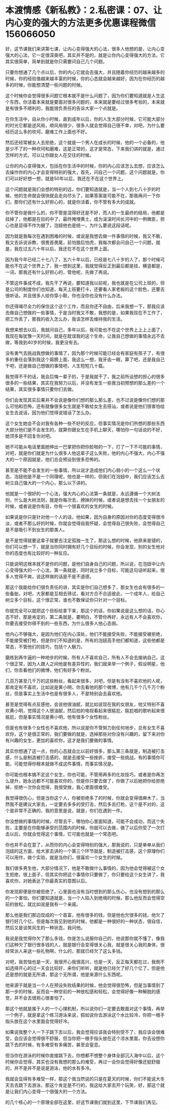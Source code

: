 # 本渡情感《新私教》：2.私密课：07、让内心变的强大的方法更多优惠课程微信156066050

好，这节课我们来讲第七课，让内心变得强大的心法，很多人他想的是，让内心变强大的心法，它一定很深奥吧，其实并不是的，就是让你内心变得强大的方法，它其实很简单，简单到就是你只需要问自己几个问题。

只要你想通了几个点以后，你的内心它就会去强大，并且随着你经历的越来越多的时候，你的经验值越来越丰富的时候，你的心态就会越来越好，因为在你经历的越多的时候，你能想清楚一些问题的时候。

这个时候你会觉得很多问题它根本就不是什么问题了，因为你们要知道就是人生这个东西，你活着本来就是要面对很多问题的，本来就是要经过很多考验的，本来就是有很多不顺利的，我能很负责任的告诉大家一个点就是。

在你生活中，自从你小时候，直到成年以后，你的人生大部分时候，它可能大部分的时光它都是逆风局，顺风局很少，很多人就会觉得自己很不幸，对吧，为什么要经历这么多的坎坷，磨难工作上面也不好。

然后还经常被女人去拒绝，这个就是一个男人在成长的时候，他的一个必备的，他是少不了的一种坎坷和磨难，这是正常的，这才是常态，下来我们讲的就是，通过怎样的方式，可以让你跟女人在交往的时候。

让你的内心变得强大，包括在你生活中的时候，你的内心应该怎么去想，应该怎么去操作你的内心才会变得特别的强大，首先，问自己一个问题，这个问题就是，你们可以好好想一想，就是50年以后，我还在不在这个世界上。

这个问题就是我们会想的特别的远，你们要知道就是，当一个人到七八十岁的时候，他的生命就会很快就会走向尽头了，如果答案是可能不在，那我再问一下你们，那你们还有什么好担心的，就是你活着，你不管有多大的成就。

你不管你是做什么的，你不管是混得好还是不好，而人的一生最终的结局，他都是挂掉了，他都是在目的中了，最终掩埋黄土，成为滚滚时间长河中的一例微臣，担心也是显得不作为据了，泡妞他也是统一，为什么要说这段话呢。

因为就是我每次在遇到困难的时候，或说是我想去做一件事情的时候，我又不敢，我又去诉说诉教，很畏首畏尾，前怕狼后怕虎，我每次都会问自己一个问题，就是，我在过五六十年以后，我还在不在这个世界上面。

因为我今年已经二十七八了，五六十年以后，已经是七八十岁的人了，那个时候可能也不在这个世界上了，我一想到这里，我就觉得反正到最后都是挂，横竖都是，一词，那我还有什么好担心的，管他呢，先做了再说。

不管这件事成不成，我先干了再说，要知道我以前呢，我也就是在公司上班的，但是公司的制度你们也知道，每天上班要打卡，还要看人家老板的这个脸色，还要去很听话，并且很多人给你穿小鞋，你也没你也没有什么办法。

你还得竭尽全力的保住这个这个工作，而且你还不自由，后来我想一下，那我应该去做自己想做的一些事情，于是当时我又不敢，我想的是，如果我现在不工作了，把工作丢了，那我的收入怎么办，我该怎样去维持我的生活。

我想来想去以后，我就问自己，多年以后，我可能也不在这个世界上上上上面了，我现在每犹豫一天时间，就是在耽误我的这个生命，让我自己想做的事情永远不去做，等我到40岁的时候，我更没有去。

没有勇气去挑战我想做的事情了，因为那个时候可能已经会有家庭有孩子了，有很多的重任会落到我这个肩膀上面，我这么一想，我牙齿一眼，算了吧，还是我自己干吧，还是做自己想做的事情吧，人生短短几十载。

我觉得不干的话，我会后悔一辈子的，于是我就干了，我之前所设想的担心的很多很多的一些结果，其实在我努力以后，并没有发生一些我当初预想的那么差的一个结果，其实很多事情只要你们去做。

你们会发现其实后果并不会说是像你们想的那么那么差，也不过说是像你们想的那么可怕和恐怖，还有就像很多女生就是不敢给女生去搭讪，或者说是他们很害怕给女生去说话，因为他们觉得说错话了怎么办。

这个女生她会不会对我有各种一些不好的反应，但事实情况是你们所想的那些东西大部分他们是不会发生的，就算你跟女生在手机上聊天，哪怕你一句话说的不好，她顶多是不回复你对吧。

她不可能从电话里面她伸出一巴掌把你把你脸啪的一下，打了一下不可能的事情，对吧，就是你们就是为什么很多人他这辈子这么失败，他的内心不强大，内心不强大的一个原因就是，他们总会预设到很多恐怖的。

甚至是不能不会发生的一些事情，所以说才造成他们内心弱小的一个这么一个状态，泡妞他是不是一个同理呢，他也是一样的，但我们在泡妞中，我们应该怎么去树立自己强大的一个内心，那么以下讲的。

他就是一个很好的一个心法，强大内心的心法第一条就是，永远遵循一个大树法则，什么是大树法则，就是你每次去，撩妹的时候，或者说是想去找一个女朋友的时候，或者说是你有目，你有一个很喜欢的女生的时候。

如果说是你只是针对他一个人的话，他如果，因为自身的原因对你的态度变得很冷淡，或者不那么好的时候，你就会觉得自我怀疑，会觉得自己很失败，会觉得自己是不是吸引不到女生的那类人。

是不是觉得就要这辈子就要去注定孤独一生了，那这么想的时候，他原来是错的，你们可以想一下，就是当你同时拥有好几个目标的时候，你会发现，别的女生他对你的态度也有比较好的一种反应。

只能说明这根本就不是你的问题，是他们自身自己的问题，所以说，在泡妞中让内心变得强大的一个心法，第一条就是，同时说立多个目标，可能这句话听起来，很多人觉得不爽，说这样做的话是不是不道德。

那这个我能给你们很负责任的讲，其实是你们自己想多了，那女生也会有很多的一些备胎，对吧，大家都是互相去筛试，看对方合不合适彼此，一个成年人，给自己树立多个目标，这个很正常，谁也不敢保证你只针对一个目标。

你就完全可以就把这个目标给拿下来，那这个的话，你如果说是这么想的话，你心态不好，那是肯定的，第二条就是，要明白，不管你再好，永远有人不会喜欢你，你要去接受你得不到的一些东西，为什么很多人他心态弱。

他内心不够强大，是因为他们在内心深处，他们不能接受失败，不能接受被拒绝，不能接受被打枪，但是你们不知道的是，所有的泡妞高手他们都知道，这些他都是常态，不管他们的技巧，包括个人魅力。

磨练到再牛逼的一种地步的时候，所有人不喜欢自己，所有人不会去接纳自己，这个很正常，因为人跟人之间他是有差异性的，我们就来举一个例子，假设明星，他们，你去看他们的微博，他们有好多个粉丝。

几百万甚至几千万的这些粉丝，看起来很多，对吧，但是有没有不喜欢他的人呢，那肯定有不喜欢，比如说是黄小明，你去看他的那个微博，他有几千个几千万个粉丝，但是事实上生活中也是有很多人，不是特别会去喜欢他。

甚至是觉得有点反感他，会说他很油腻，就比如说现在我的女朋友，他又特别不喜欢黄小明，觉得这个人很油腻，然后拍的电视看起来很尴尬，尴尬唱的歌听起来很尴尬，但是事实情况是黄小明，他有很多个女性粉丝。

但是也有很多个女性也不喜欢他，所以说是你不管努力到任何地步，总有女生不喜欢你，这个是很正常的，我们要做的就是，选掉那些对你没有兴趣的，留下来对你有兴趣的女生，更加的喜欢你，这才是我们要做的事情。

其实你想通了这一点，你的心态就会比以前好很多，那么第三条就是，制造被打击感，什么是制造被打击感的，就是去接受一些挫折，接受一些挑战，有的事情你可能，可能觉得你根本就做不成这件事情，而事实情况是。

你可能也根本搞不定这个女生，你也可能，不管用再多的化妆技巧，或者是你再怎么提升，她永远都不可能喜欢你的，但是你只要去做了，你做了以后她把你给拒绝掉，拒绝一次你会觉得，我很受挫，我心里面很难受。

我觉得很伤心，但是当你这个人，你被拒绝多了的时候，你就会变得很麻木了，当然我不是建议大家去，一定要去多多的受打击，然后多去打枪，这个是不对的，这个是非常不正确的，我的意思是说，就是，你们在遇到一件。

你没想做的事情的时候，尽管去干，哪怕你心里面知道，可能不会成功，而这个失败，主要是在你能够承受的范围内的时候，你就可以去做，做了以后你受了一次打击以后，你就会觉得这个事情，它可能也就是一个常态吧。

你也并不会在意了，从而你的内心会变得特别的强大，那我说的，只是单单从我们泡妞的这方面，给大家去讲的一个第三个环节就是，制造被打击感，这个原理你们可以用作，做个实验，就是当你们，很喜欢一个女生的时候。

我们很多男生他，大部分情况下，他是不敢做什么事情的，因为他会觉得被这个女生拒绝，很上面子，但其实你把这个事情你只要做了，你只要给这个女生讲了，我喜欢你，对她表达了你最真实的意图以后。

你发现即便是你被拒绝了，心里面也没有当时想到的那么伤心，也没有想到的那么的一个害怕，你们要知道就是，当一个人陷入到绝境的时候，那么他反而会觉得空前的放松，就比如说是我有一个亲戚。

那么他是我们那边现成的一个首富，他有很多的钱，但是他也欠很多的钱，他欠了银行好几个亿，但是每次我见到他的时候，他都是一种很好的一种状态，很自信，然后又是谈笑风生的一种状态，我问他。

我说是我觉得你欠了那么多钱，你是怎么说服你自己的，他说那你就不懂了，像我们这种欠了银行很多钱的人，就是银行会变得很关心我，就是很关心我的身体，很经常派人来送一些礼物啊，什么的，那就已经欠了这么多钱。

对吧，我苦恼也是一天，我很开心我很高兴，也是一天，反正每天都在过，我倒不如选择开心的过一天会比较好，来你们听听，就是他已经欠了好几个亿了，但是他还是想的就是无所谓，那这个无所谓，他是来源什么东西呢。

他来源于就是当一个人在预设失败结果的时候，他会觉得很恐怖，但是当事情到了那一步的时候，反而会一种空前的一种放松感和轻松，会觉得好像一种解脱的感觉，并不会去很担心很害怕了。

那这个他就是属于人的一个心理机制，所以说你们一定要去敢面对这个事情，再举一个例子，就是拿这个练习游泳来说，假如说你去游泳这个水比较冷，你把一根手指头放在这个水里面会觉得好冷。

如果说我整个人一下子跳下去以后，我会觉得应该我会特别受不了，我应该会很难受，会应该会觉得很不舒服，但当你把一根手指头放在这个凉水里面，你去设想你跳下去的时候，有多难受有多痛苦，甚至会窒息。

但当你在游泳的时候你直接跳下去，你想都不想整个身体全部沉入海中以后，这个时候你会觉得，其实也没有我想的那么的难受，再过一会你会觉得好像还挺舒服的，并不是并不是说是游泳，他的水有多冷。

我就会显得有多难受一样，那这个我当然说的只是在夏天的时候，你们不能说大冬天去去跳下去游泳，那这个肯定是不行的，我这给大家去开个玩笑，好，那这个就是让我们内心变得一个很强大的一个方法。

的几个核心的一个原理全部在这里，好这节课我们就到这里，下节课我们再见。